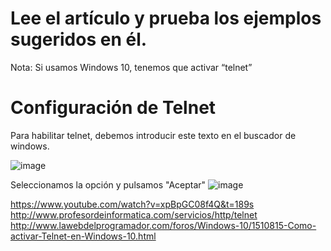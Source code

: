 # Lee el artículo y prueba los ejemplos sugeridos en él.
Nota: Si usamos Windows 10, tenemos que activar “telnet”
# Configuración de Telnet
Para habilitar telnet, debemos introducir este texto en el buscador de windows.

![image](https://github.com/user-attachments/assets/e7cc5a05-cd2d-4978-8211-6ba95ad79757)

Seleccionamos la opción y pulsamos "Aceptar"
![image](https://github.com/user-attachments/assets/f75a88b4-8158-4e5a-979c-a938624395bf)

https://www.youtube.com/watch?v=xpBpGC08f4Q&t=189s
http://www.profesordeinformatica.com/servicios/http/telnet
http://www.lawebdelprogramador.com/foros/Windows-10/1510815-Como-activar-Telnet-en-Windows-10.html
